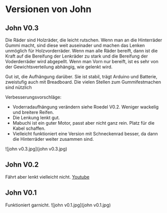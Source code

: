 Versionen von John
==================

John V0.3
---------

Die Räder sind Holzräder, die leicht rutschen. Wenn man an die Hinterräder Gummi macht, sind diese weit auseinader und machen das Lenken unmöglich für Holzvorderräder. Wenn man alle Räder bereift, dann ist die Kraft auf die Bereifung der Lenkräder zu stark und die Bereifung der Voderderräder wird abgepellt. Wenn man Vorn nur bereift, ist es sehr von der Gewichtsverteilung abhängig, wie gelenkt wird.

Gut ist, die Aufhängung darüber. Sie ist stabil, trägt Arduino und Batterie, zweistufig auch mit Breadboard. Die vielen Stellen zum Gummifestmachen sind nützlich

Verbesserungsvorschläge:

- Voderradaufhängung verändern siehe Roedel V0.2. Weniger wackelig und breitere Reifen.
- Die Lenkung lenkt gut. 
- Mabuchi ist ein guter Motor, passt aber nicht ganz rein. Platz für die Kabel schaffen.
- Vielleicht funktioniert eine Version mit Schneckenrad besser, da dann die Hinterräder weiter zusammen sind.

![john v0.3.jpg](john v0.3.jpg)


John V0.2
---------

Fährt aber lenkt vielleicht nicht.
[Youtube](https://www.youtube.com/watch?v=KsPsh_-MPLM)


John V0.1
---------

Funktioniert garnicht.
![john v0.1.jpg](john v0.1.jpg)

